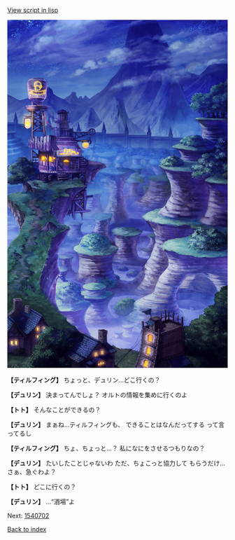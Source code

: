 [View script in lisp](../scripts/1540502.txt)

![005_Wilderness_Night.png](../images/backgrounds/005_Wilderness_Night.png)

**【ティルフィング】**
ちょっと、デュリン…どこ行くの？

**【デュリン】**
決まってんでしょ？
オルトの情報を集めに行くのよ

**【トト】**
そんなことができるの？

**【デュリン】**
まぁね…ティルフィングも、
できることはなんだってする
って言ってるし

**【ティルフィング】**
ちょ、ちょっと…？
私になにをさせるつもりなの？

**【デュリン】**
たいしたことじゃないわ
ただ、ちょこっと協力して
もらうだけ…さぁ、急ぐわよ？

**【トト】**
どこに行くの？

**【デュリン】**
…“酒場”よ

Next: [1540702](1540702.md)

[Back to index](index.md)
